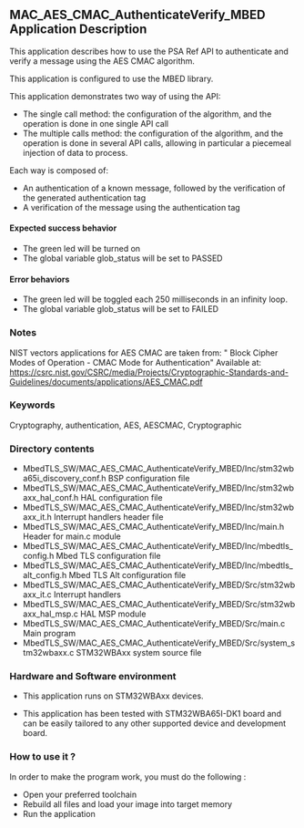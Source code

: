 ## <b>MAC_AES_CMAC_AuthenticateVerify_MBED Application Description</b>

This application describes how to use the PSA Ref API to authenticate and verify
a message using the AES CMAC algorithm.

This application is configured to use the MBED library.

This application demonstrates two way of using the API:

  - The single call method: the configuration of the algorithm, and the operation is done
in one single API call
  - The multiple calls method: the configuration of the algorithm, and the operation is done
in several API calls, allowing in particular a piecemeal injection of data to process.

Each way is composed of:

  - An authentication of a known message, followed by the verification of the generated authentication tag
  - A verification of the message using the authentication tag

####  <b>Expected success behavior</b>

- The green led will be turned on
- The global variable glob_status will be set to PASSED

#### <b>Error behaviors</b>

- The green led will be toggled each 250 milliseconds in an infinity loop.
- The global variable glob_status will be set to FAILED

### <b>Notes</b>
NIST vectors applications for AES CMAC are taken from:
" Block Cipher Modes of Operation - CMAC Mode for Authentication"
Available at:
 https://csrc.nist.gov/CSRC/media/Projects/Cryptographic-Standards-and-Guidelines/documents/applications/AES_CMAC.pdf

### <b>Keywords</b>

Cryptography, authentication, AES, AESCMAC, Cryptographic

### <b>Directory contents</b>

  - MbedTLS_SW/MAC_AES_CMAC_AuthenticateVerify_MBED/Inc/stm32wba65i_discovery_conf.h     BSP configuration file
  - MbedTLS_SW/MAC_AES_CMAC_AuthenticateVerify_MBED/Inc/stm32wbaxx_hal_conf.h    HAL configuration file
  - MbedTLS_SW/MAC_AES_CMAC_AuthenticateVerify_MBED/Inc/stm32wbaxx_it.h          Interrupt handlers header file
  - MbedTLS_SW/MAC_AES_CMAC_AuthenticateVerify_MBED/Inc/main.h                        Header for main.c module
  - MbedTLS_SW/MAC_AES_CMAC_AuthenticateVerify_MBED/Inc/mbedtls_config.h              Mbed TLS configuration file
  - MbedTLS_SW/MAC_AES_CMAC_AuthenticateVerify_MBED/Inc/mbedtls_alt_config.h          Mbed TLS Alt configuration file
  - MbedTLS_SW/MAC_AES_CMAC_AuthenticateVerify_MBED/Src/stm32wbaxx_it.c          Interrupt handlers
  - MbedTLS_SW/MAC_AES_CMAC_AuthenticateVerify_MBED/Src/stm32wbaxx_hal_msp.c     HAL MSP module
  - MbedTLS_SW/MAC_AES_CMAC_AuthenticateVerify_MBED/Src/main.c                        Main program
  - MbedTLS_SW/MAC_AES_CMAC_AuthenticateVerify_MBED/Src/system_stm32wbaxx.c      STM32WBAxx system source file

### <b>Hardware and Software environment</b>

  - This application runs on STM32WBAxx devices.

  - This application has been tested with STM32WBA65I-DK1 board and can be
    easily tailored to any other supported device and development board.

###  <b>How to use it ?</b>

In order to make the program work, you must do the following :

 - Open your preferred toolchain
 - Rebuild all files and load your image into target memory
 - Run the application

